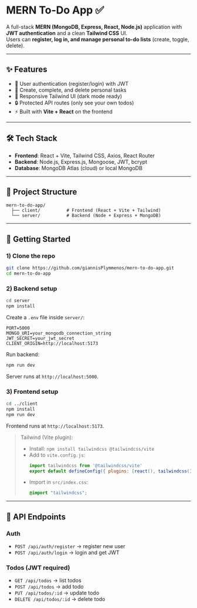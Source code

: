 # MERN To-Do App ✅

A full-stack **MERN (MongoDB, Express, React, Node.js)** application with **JWT authentication** and a clean **Tailwind CSS** UI.  
Users can **register, log in, and manage personal to-do lists** (create, toggle, delete).

---

## ✨ Features
- 🔐 User authentication (register/login) with JWT  
- 📝 Create, complete, and delete personal tasks  
- 🌙 Responsive Tailwind UI (dark mode ready)  
- 🔒 Protected API routes (only see your own todos)  
- ⚡ Built with **Vite + React** on the frontend  

---

## 🛠 Tech Stack
- **Frontend**: React + Vite, Tailwind CSS, Axios, React Router  
- **Backend**: Node.js, Express.js, Mongoose, JWT, bcrypt  
- **Database**: MongoDB Atlas (cloud) or local MongoDB  

---

## 📂 Project Structure
```
mern-to-do-app/
  ├── client/          # Frontend (React + Vite + Tailwind)
  └── server/          # Backend (Node + Express + MongoDB)
```

---

## 🚀 Getting Started

### 1) Clone the repo
```bash
git clone https://github.com/giannisPlymmenos/mern-to-do-app.git
cd mern-to-do-app
```

### 2) Backend setup
```bash
cd server
npm install
```
Create a `.env` file inside `server/`:
```env
PORT=5000
MONGO_URI=your_mongodb_connection_string
JWT_SECRET=your_jwt_secret
CLIENT_ORIGIN=http://localhost:5173
```
Run backend:
```bash
npm run dev
```
Server runs at `http://localhost:5000`.

### 3) Frontend setup
```bash
cd ../client
npm install
npm run dev
```
Frontend runs at `http://localhost:5173`.

> Tailwind (Vite plugin):  
> - Install: `npm install tailwindcss @tailwindcss/vite`  
> - Add to `vite.config.js`:
>   ```js
>   import tailwindcss from '@tailwindcss/vite'
>   export default defineConfig({ plugins: [react(), tailwindcss()] })
>   ```
> - Import in `src/index.css`:  
>   ```css
>   @import "tailwindcss";
>   ```

---

## 🧪 API Endpoints

### Auth
- `POST /api/auth/register` → register new user  
- `POST /api/auth/login` → login and get JWT  

### Todos (JWT required)
- `GET /api/todos` → list todos  
- `POST /api/todos` → add todo  
- `PUT /api/todos/:id` → update todo  
- `DELETE /api/todos/:id` → delete todo  

